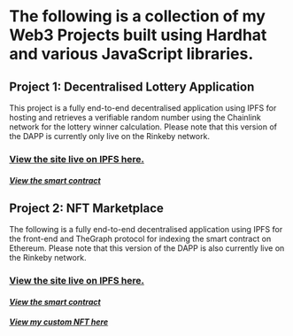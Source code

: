 <h1>The following is a collection of my Web3 Projects built using Hardhat and various JavaScript libraries.</h1>

<h2>Project 1: Decentralised Lottery Application</h1>
This project is a fully end-to-end decentralised application using IPFS for hosting and retrieves a verifiable random number using the Chainlink network for the lottery winner calculation.
Please note that this version of the DAPP is currently only live on the Rinkeby network.

[<h3>View the site live on IPFS here.</h3>](https://crimson-union-3359.on.fleek.co/)


[<h4>*View the smart contract*</h4>](https://rinkeby.etherscan.io/address/0x57CFDCc62dAcd479B14d2625B97E78D87107ABC5#code)

<h2>Project 2: NFT Marketplace</h1>
The following is a fully end-to-end decentralised application using IPFS for the front-end and TheGraph protocol for indexing the smart contract on Ethereum.
Please note that this version of the DAPP is also currently live on the Rinkeby network.

[<h3>View the site live on IPFS here.</h3>](https://plain-smoke-5427.on.fleek.co/)


[<h4>*View the smart contract*</h4>](https://rinkeby.etherscan.io/address/0xe7ee9d708712cb4522e6b0347da59794fd241efa#code)

[<h4>*View my custom NFT here*</h4>](https://rinkeby.etherscan.io/address/0xbb13774f32f6d94d706baed1c3b687eeda7f38ff)
